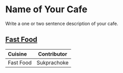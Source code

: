 # Name of Your Cafe

Write a one or two sentence description of your cafe.

## [Fast Food](menu.md)

| Cuisine   | Contributor |
|:----------|-------------|
| Fast Food | Sukprachoke |
